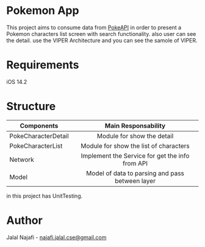 # Pokemon App
This project aims to consume data from [PokeAPI](https://pokeapi.co/) in order to present a Pokemon characters list screen with search functionality.
also user can see the detail. use the VIPER Architecture and you can see the samole of VIPER.

# Requirements
  iOS 14.2
# Structure

| Components           | Main Responsability | 
| -------------        |:-------------------:| 
| PokeCharacterDetail  | Module for show the detail  | 
| PokeCharacterList  | Module for show the list of characters          | 
| Network       | Implement the Service for get the info from API             | 
| Model |  Model of data to parsing and pass between layer |

in this project has UnitTesting.

# Author
Jalal Najafi - najafi.jalal.cse@gmail.com
